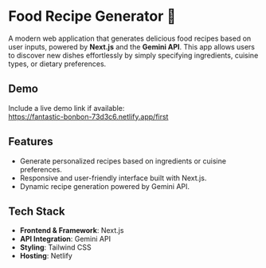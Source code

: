 # Food Recipe Generator 🍜 

A modern web application that generates delicious food recipes based on user inputs, powered by **Next.js** and the **Gemini API**. This app allows users to discover new dishes effortlessly by simply specifying ingredients, cuisine types, or dietary preferences.

## Demo 

Include a live demo link if available:  
https://fantastic-bonbon-73d3c6.netlify.app/first

## Features

- Generate personalized recipes based on ingredients or cuisine preferences.  
- Responsive and user-friendly interface built with Next.js.  
- Dynamic recipe generation powered by Gemini API.   

## Tech Stack

- **Frontend & Framework**: Next.js  
- **API Integration**: Gemini API  
- **Styling**: Tailwind CSS  
- **Hosting**:  Netlify   

